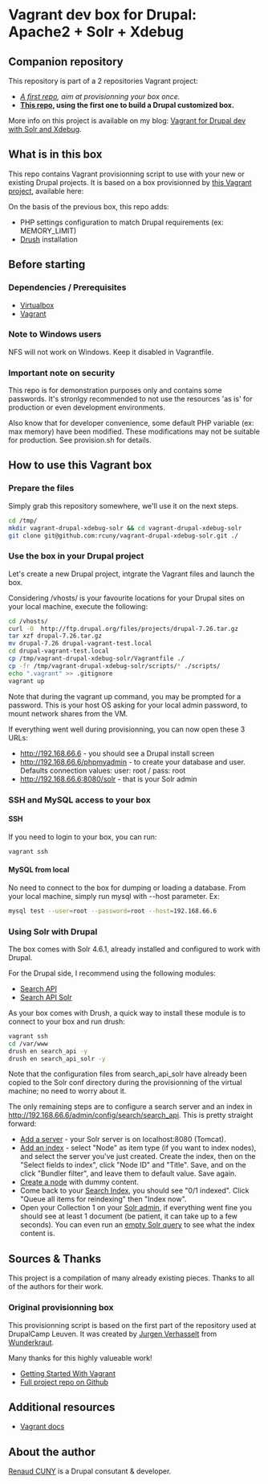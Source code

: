# Vagrant dev box for Drupal: Apache2 + Solr + Xdebug

## Companion repository
This repository is part of a 2 repositories Vagrant project:

* *[A first repo](https://github.com/rcuny/vagrant-apache2-xdebug-solr), aim at provisionning your box once.*
* **[This repo](https://github.com/rcuny/vagrant-drupal-xdebug-solr), using the first one to build a Drupal customized box.**

More info on this project is available on my blog: [Vagrant for Drupal dev with Solr and Xdebug](http://rcuny.li/1cs5VS7).

## What is in this box
This repo contains Vagrant provisionning script to use with your new or existing Drupal projects. It is based on a box provisionned by [this Vagrant project](https://github.com/rcuny/vagrant-apache2-xdebug-solr), available here:

On the basis of the previous box, this repo adds:

* PHP settings configuration to match Drupal requirements (ex: MEMORY_LIMIT)
* [Drush](https://github.com/drush-ops/drush) installation 


## Before starting

### Dependencies / Prerequisites

* [Virtualbox](https://www.virtualbox.org/wiki/Downloads)
* [Vagrant](http://downloads.vagrantup.com/)


### Note to Windows users

NFS will not work on Windows. Keep it disabled in Vagrantfile.


### Important note on security

This repo is for demonstration purposes only and contains some passwords. 
It's stronlgy recommended to not use the resources 'as is' for production or even development environments.

Also know that for developer convenience, some default PHP variable (ex: max memory) have been modified. These modifications may not be suitable for production. See provision.sh for details.



## How to use this Vagrant box

### Prepare the files
Simply grab this repository somewhere, we'll use it on the next steps.

``` bash
cd /tmp/
mkdir vagrant-drupal-xdebug-solr && cd vagrant-drupal-xdebug-solr
git clone git@github.com:rcuny/vagrant-drupal-xdebug-solr.git ./
```

### Use the box in your Drupal project
Let's create a new Drupal project, intgrate the Vagrant files and launch the box.

Considering /vhosts/ is your favourite locations for your Drupal sites on your local machine, execute the following:

``` bash
cd /vhosts/
curl -O  http://ftp.drupal.org/files/projects/drupal-7.26.tar.gz
tar xzf drupal-7.26.tar.gz
mv drupal-7.26 drupal-vagrant-test.local
cd drupal-vagrant-test.local
cp /tmp/vagrant-drupal-xdebug-solr/Vagrantfile ./
cp -fr /tmp/vagrant-drupal-xdebug-solr/scripts/* ./scripts/
echo ".vagrant" >> .gitignore
vagrant up
```

Note that during the vagrant up command, you may be prompted for a password. This is your host OS asking for your local admin password, to mount network shares from the VM.

If everything went well during provisionning, you can now open these 3 URLs:

* http://192.168.66.6 - you should see a Drupal install screen
* http://192.168.66.6/phpmyadmin - to create your database and user. Defaults connection values: user: root / pass: root
* http://192.168.66.6:8080/solr - that is your Solr admin


### SSH and MySQL access to your box

#### SSH
If you need to login to your box, you can run:

``` bash
vagrant ssh
```

#### MySQL from local
No need to connect to the box for dumping or loading a database. From your local machine, simply run mysql with --host parameter. Ex:

``` bash
mysql test --user=root --password=root --host=192.168.66.6
```


### Using Solr with Drupal

The box comes with Solr 4.6.1, already installed and configured to work with Drupal.

For the Drupal side, I recommend using the following modules:

* [Search API](https://drupal.org/project/search_api)
* [Search API Solr](https://drupal.org/project/search_api_solr)

As your box comes with Drush, a quick way to install these module is to connect to your box and run drush:

``` bash
vagrant ssh
cd /var/www
drush en search_api -y
drush en search_api_solr -y
```

Note that the configuration files from search_api_solr have already been copied to the Solr conf directory during the provisionning of the virtual machine; no need to worry about it.

The only remaining steps are to configure a search server and an index in http://192.168.66.6/admin/config/search/search_api. This is pretty straight forward:

* [Add a server](http://192.168.66.6/admin/config/search/search_api/add_server) - your Solr server is on localhost:8080 (Tomcat).
* [Add an index](http://192.168.66.6/admin/config/search/search_api/add_index) - select "Node" as item type (if you want to index nodes), and select the server you've just created. Create the index, then on the "Select fields to index", click "Node ID" and "Title". Save, and on the click "Bundler filter", and leave them to default value. Save again.
* [Create a node](http://192.168.66.6/node/add/page) with dummy content.
* Come back to your [Search Index](http://192.168.66.6/admin/config/search/search_api/index/sol_index), you should see "0/1 indexed". Click "Queue all items for reindexing" then "Index now".
* Open your Collection 1 on your [Solr admin](http://192.168.66.6:8080/solr/#/collection1), if everything went fine you should see at least 1 document (be patient, it can take up to a few seconds). You can even run an [empty Solr query](http://192.168.66.6:8080/solr/#/collection1/query) to see what the index content is.


## Sources & Thanks

This project is a compilation of many already existing pieces. Thanks to all of the authors for their work.

### Original provisionning box
This provisionning script is based on the first part of the repository used at DrupalCamp Leuven. It was created by [Jurgen Verhasselt](http://wunderkraut.com/people/jurgen-verhasselt) from [Wunderkraut](http://wunderkraut.com).

Many thanks for this highly valueable work!

* [Getting Started With Vagrant](http://wunderkraut.com/blog/drupalcamp-leuven-getting-started-with-vagrant/2013-09-17)
* [Full project repo on Github](https://github.com/sjugge/DCL13_Vagrant)



## Additional resources

* [Vagrant docs](http://docs.vagrantup.com/)


## About the author
[Renaud CUNY](http://renaud-cuny.com) is a Drupal consutant & developer.